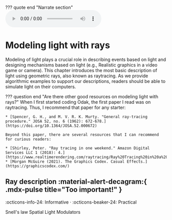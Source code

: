 ??? quote end "Narrate section"
    <audio controls="controls">
         <source type="audio/mp3" src="../media/geometric_optics.mp3"></source>
    </audio>

# Modeling light with rays


Modeling of light plays a crucial role in describing events based on light and designing mechanisms based on light (e.g., Realistic graphics in a video game or camera).
This chapter introduces the most basic description of light using geometric rays, also known as raytracing.
As we provide algorithmic examples to support our descriptions, readers should be able to simulate light on their computers.


??? question end "Are there other good resources on modeling light with rays?"
    When I first started coding Odak, the first paper I read was on raytracing. 
    Thus, I recommend that paper for any starter:
    
    * [Spencer, G. H., and M. V. R. K. Murty. "General ray-tracing procedure." JOSA 52, no. 6 (1962): 672-678.](https://doi.org/10.1364/JOSA.52.000672)
    
    Beyond this paper, there are several resources that I can recommend for curious readers:
    
    * [Shirley, Peter. "Ray tracing in one weekend." Amazon Digital Services LLC 1 (2018): 4.](https://www.realtimerendering.com/raytracing/Ray%20Tracing%20in%20a%20Weekend.pdf)
    * [Morgan McGuire (2021). The Graphics Codex. Casual Effects.](https://graphicscodex.com/)


## Ray description :material-alert-decagram:{ .mdx-pulse title="Too important!" }


:octicons-info-24: Informative ·
:octicons-beaker-24: Practical


Snell's law
Spatial Light Modulators
